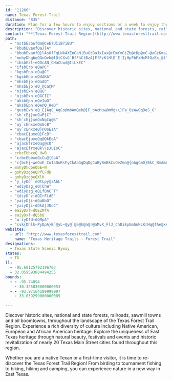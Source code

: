 ```yaml
---
id: "11266"
name: Texas Forest Trail
distance: "835"
duration: Plan for a few hours to enjoy sections or a week to enjoy the region.
description: "Discover historic sites, national and state forests, railroads, sawmill towns and oil boomtowns, throughout the landscape of the Texas Forest Trail Region."
contact: "**[Texas Forest Trail Region](http://www.texasforesttrail.com)**  \r\n936-560-3699  \r\n[Send Email](mailto:txforesttrail@gmail.com)  \r\n"
path:
  - "mstbEzbofQm@CeE?UIiB?iBU"
  - "kbubEvaofQaJ}A"
  - "kbubEvaofQ}lAsOfFgLNkAXEnGaN|BuGtBuJxIax@rEmYvGiZb@cDp@eC~@aGzKms@bBgK~Kov@~DoVVu@?e@`I_h@h@aFTc@zKcx@lB}JjNqo@pBwIr@mEv@yDB]"
  - "mnhyDhqbeQGnOvh@lDtCXvG`BfFhCtBzA|FfFzKlHlE`E|IjHpFbFxMxMfGzEx_@tYnb@d[`NjKpHpGp\\hWrJ|GtBxAnCvA~UnJtDdBzh@jYzg@hYdGzDpLtL|ErFhXxf@tL|OlS`WfGfJpBtDvGtKpN~Z~P~`@~AjE\\~Ajy@jfCxAzGxAtK|@lDfA|BjAlAnBlCrAzHfZ_HpTiGpp@iPhWmFjGeAhFa@xH@pKxA`j@nLnJpCvFlAdx@dPjFj@zH\\vFCtGUvMqBxLeC~XiH~EeAvd@oLbS{ExjAsTrPsCvK{B|OqCfL`z@lTzpAh@`I~FjNfC`D|MzHmX|x@aAfCgDfHi\\bk@sL`RaLbSkAdC{AfEaC`IoAlG}@hGi@~F[fKv@daBElIQ~Ec@vFm@~EsArHwYjjAyGxXuUd~@aDxMsDhN_GjSwApGyCnLsCnMub@peB}Lxg@mDhN}EhQaW|u@kJ~YeBhEsVlh@wXhm@wCxIgBnHaAzFaFff@sGpi@gBnQ_Ef^{Dp`@kElg@Y~FIhHFnXZzDjBrIyQD_A^oAlAaA`@sWvE_OzCiEp@oK`@s@SqGmFyHgE}CaC_A]iDs@wC_@oXaAkK@mFj@{CLe^E}FUcKoAyEaA_DgA_CkAoBsA{FsEqAYkB?_KL{A\\k@^}LfM_Bt@uLlDkBPaDJeOCaAPkHfCuBd@mB^}D^kB@{Bg@mNaIyDmA_R_DgCKiZPyKScBWmJaDmAMqA@y_@jCaEl@_CPeF@eEYcDm@Y@g@NgCvB{EvCsDrAqElA}GdAwDXoIF}IS_BXuu@zZeNhHuEdDoCtCc@dAc@pBa@tDi@dC{GhMsGbJcDpD}ArAwA~@gJfCkD^kAd@q@j@aI`M{@n@i@VeARwGJgS`BgE~@{C`BsDvDoF`H_HzKgAxAgDnCmFdCsA~@_AdA}ErHoEnFkDdC_VhL{BvAmBfBuCfDeFlIyAnBsArAuFdEeE`ByAdA{A|BOl@_CvUCfC\\dYCfGQrDyIBiuBmAcBKmB]sCgAaEyBkPwJgpCc_BuM_IeEgByE}@}]C{EWaJqBcLgDsCe@{BMeKPuCMoAWwX{HaE_A}BKsC?ob@^oDSiNeBaNeD{CgBuAuA}AiCe@cAgOkf@{AaEmDoLi@oA{FwIaFmIwKwSgIuPm@eCgB{Jk@_B}GqMeCmFqAkDqHoYaBgEcC{EcDmFaIiOoBkEaCkHy@eFeAuJqA}DoB}CeDsCoGkDaHgD{SuIoPeNaEiEkCsEsYcs@uF{GmEqCif@yWaDqBqJaJaEmE}MmLcC{CkFsHqRea@_GcJ{CsFoAsDk@sCoA{JeDiSsD}OuBqHa@eAiBmDsBsCkC{CmP_WaHkLwCuDoJsJmKmH{HmEaKaDuNoIaCkAaDq@gCMeBBoa@au@oQyZiDsG_L{ZyF}TwDoP_AgKmA{`@@{M^gIVwBFwC?kEGsCMyAW_BQUy@mEkAgHo@_JWsBsAmEsCoFaDeEiIcMoAsCm@yCGyA?}^Ogd@?cSPeDa@W_@g@uCoGga@yr@cAaBcBsBkCaCuE}Cse@cQqNsFg_@wMoMgFgEyBeEqCaSuRyIuJw\\g]wwBsxCqCaFkAeD}@oDoGq[cB_FmAeCcc@qm@g`@ci@gl@ky@}V}\\qM_Ms`@{`@k}Be|BgRgQoIaG_OoL{aAqu@_V_PqT{O_h@m]yBwA{JiFcI{FsFqFuEiGmSkYwXka@_GkFsAy@eCgA}FeB}Ca@iDKidA`@oUCii@wBcHe@u@AWJiqB}HcVu@_GP{`@`FaJTq\\?sd@V}FRuA`@gBdAkApAuNfPeVvWiJnKyIzIgLtK}DdD_XdV_SfRaDfDuAdBkDfGcChGaM|b@wCnGwCjEkH|HiRlQmKvI{BjAaJpDoXhK{C`BwCrB}d@`ZoIhEeE`AqHbAuGEcN_A{zAyHk\\mAuq@{Cep@mDa^mAqENmLrAmGdAaZxDkp@lJ{Df@gNlA}s@~JgN~AisC~^wEdAoDtAiEfCwf@|\\kXrOeX|MeFxBqDpAaBZgFd@yNp@gQnAmCd@gErA}hBj~@oVtLmIrCgChAiTpKsGlC}CjAwL~CqNxBsPzBmEp@oCr@_HhDoB|AeOtPwKtIiJrGqYjTcAp@gGxCaBl@uGzA_Ed@e{@lGw\\xCmE|@cMtDoJlDwGrBgDd@mFCoJa@miAgFuCEm[eBiFa@_x@eK_LiA__@kFeN_BqBIeLLccAxCcCQwEgAcQsKyHgFkPaKaCmAiEyAyEgAs^mLksBoj@{KqDc[oGsPiDcLyBm{@c@Ci]Te^J{FfF{RbBsJlA_PrAuNvAgVi@qTJgJjBoVRcK?{Np@{eATmSMwJ]eEiKka@iE}NkQuo@mMed@qJi^qCuKk@mE}QsqCs@cJsKoeBm@cLkAcPmLgi@yBiMeLynAgI{p@qNeeAsNmiAum@mvEoc@wiD{OmlAm@mH[aHkCi{@u@qPuAmEgBeD}n@cz@gFiHeEgFaNcS_h@as@{JyLsHcLoKmNcM_RyQ{U_CoEqB}Gi@aCYaEeGd@{@Pe@TeUxEoRzCiEbA]RuX`F_E`@sBjBaExCm@l@iBjCke@p~@_GfJ{c@`n@{NbTq[bi@m@rAaZpf@?J}Vzb@_FxGwIlIgXvSaC~AeG`D}`Ade@}hAhj@gC~@o|@dc@}FjD_BlAgmBreBq@b@_D`DazAbsAgYvWsKuEaVyLiB]uC[uCBqDVW`AuNaEka@q`@op@ajA_TqE{JyAeJjOwEn@uH|IiFxG{HlVsV`O_@dUuFrWzCvKoAvn@_DpNlDtFvNzLiGfWuDnR_BfRvAjp@nIp\\_@pE}Ip]iHhUcI~XzU|T|\\dPxb@vUjt@l_@lRdSrFeA~AbYvGnRdPpX_Afa@pCb\\}f@dJmN|RPfm@pCpGhAtS{NzHcAv]^xm@iY`cAWdcAyXfM_MtKcx@ln@m~@nIac@y@aUzOsh@jVg`@xr@aYbTwi@zRmN~Pk]nd@sNlX_TvTeMfVwC`MqM`OmHdI_NvQs[x`@hD`m@ZbF`@rDhA~FjI|UfCpEdW`_@dD`Fn@pAf@lAhIpZvB~Hl@xCV|CfAjl@DfKGnC_@rG}Exd@}Fr^sF|hACtCRjChC`IXrCAxv@PbE`@|Bl@vB~Xvq@^vBC`CwJ|_@qKbZic@jxAqCfE}BpBoAn@aC|@}A^{S~B{Q`Cat@fGw`@~CiI^sj@`@qEj@gCf@cJfCup@`S_Fr@{LXyT|AmKLeOSabAsDkLYkb@Xum@r@eEZgCh@_GtBoBpAgp@zd@wb@bZqq@~e@yD`E{k@x~@}DdG}AxA_CvAcOtDyAl@yA~@k^~]kCvCcCfB_Q~BsEEwGPqAh@_F~Da@EeIj@kDrA_DDg\\?oWzAn@vDVbDhA`V`BxXdJjh@^fAxAlCfEjE|Ax@tC~@bD`@f@dAR`AW|@ch@feA_CxFgIvVcA`C_DrF{BrBoErCmFjB_ZtDkDv@uDrA}@d@sf@x]eNdIcLhJkMbLqIxIm\\d^wDlD_Al@yEvBsk@vPkC`AgCnAsEnCwAfAm]h\\oE~CqEjByD|@kj@fImD|@qCdAs]|QgF`Csc@fPaIdDyAx@wAz@}D~Cej@ff@}RtS_DhCws@dg@iF~DoXhRuNtHiFvABsAjDw_@VaIOsEu@mEoDsMg@uDYe\\a@uOkH_nACgEPsF~@uIhAmHnMkc@`@sB\\oDFmFuAqTKsF?qExE_bAZ{Bh@cCf@{ApMkWp@kBl@eCf@iDNkBBgCC}]OwSa@mLu@cNCgCBkCT_C~CkWRkFGoEy@e\\d@qa@OcKmM?}BLyARiGfBoKpEqPtGiE|@oGf@aIR_EK}P_Boj@JiCGmIcAeWH{Jx@{Gr@eCf@_GfCoOfJyAp@wAXmBAwHe@iIRaDSmSwB{CSwCDoC^yClAke@|Xq@RoBXwCHcV?yAIkB[_Bm@wC}AcL{GeNmHaIyGm[u`@yF}GmEaDoAoAcBeDeEaFeAeCkBaGaBkCu@g@wB_AsAYiHk@oBa@qFmBuDw@mKsDuHYsHLu@Ey@SmAi@oHgIiAeAgBiA_Q}GqC}@aHo@aA_@mAm@oAeA{@wAkPg^uAyBkB}AqRcHs@C_j@jAeFYuLyBcCYeBEiAJ_HpAwKzBqBj@}BfAiMxJaZdVgDjByBt@it@rMyDN_BCeF]eIY_CSeEcA{Ag@uRiJcBe@_CMoLXiARy@XeBdAw@r@iDrE_CdCwAr@_C^m@@cYyCgEY{Kr@oCDmAUyAu@kN{LcBcAoAYqFo@{A[m@QyOsJu]cJsIgEq\\{TmDgBeBk@kUNcEs@"
  - "ibsbEzl~eQDcAN_CNaCLwd@IiLkEC"
  - "ifsbEro|eQa@C"
  - "kgsbEno|eQa@C"
  - "kgsbEno|eQUAKA"
  - "mhsbEjo|eQaAQ"
  - "mhsbEjo|eQ_@Ca@M"
  - "ojsbExn|eQQG"
  - "ojsbExn|eQGCIC"
  - "aksbEpn|eQeIwD"
  - "aksbEpn|eQe@Q_HeD"
  - "gusbExh|eQ_E{AqC_AgCo@mbAmQeb@}F_bAcMuw@mMg\\}Fa_BsWwOqDeS_G"
  - "sh`cEj}xeQaP{C"
  - "sh`cEj}xeQoNgCq@S"
  - "uy`cEnxxeQmGcB"
  - "uy`cEnxxeQ}@OoEsA"
  - "cbacEjuxeQ}FcB"
  - "cbacEjuxeQq@QkEqA"
  - "ajacEfrxeQag@cO"
  - "ajacEfrxeQk\\sJuIoC"
  - crbcEbbxeQ_HwB
  - "crbcEbbxeQcCu@{CaA"
  - "c{bcEj~weQuE_CuIaDuRsFyCkAaGgDqDgCuByBmBkCuOeZmo@{oAgCmD}BkC_BmAmCyAmC}@gGuA_UuD}EKqD_@kq@_McEmAgFsBwEoDcBmBsB_DyCgF_O}XuBmDqCwDmFoFoDsCmEyBc]uTc]wVmkAe|@q\\cVyBsAqCsAy`@oN}JeEatAmd@gGyCwFeEcdBsdBoZiZyOuLshAyx@cCqBmF{DiDyCwCeDmCuDuf@}~@cBqCqEmFcGoF}EuDaGkFkr@ck@}ByBmCsCub@mi@gEsEcEaDeLmHAUaGmE{GqEoAo@}GgFmc@sa@sYeYwAcAuEiEaBaB{AqB}Sq\\oNiTeBuAmD}AiBm@{EgA}HkCp@maAap@\\ii@Oy^@ui@XuElBMrw@IdVgPh]uPfZyJpR_Sv_@iMhCaN_Ao[sByFXcYhD{PjHqWxRyVfRm~@nZaLbGe^z_@ieA`t@kYdTuXvRuq@|SmUrI}ZrW|KuLy`@l[gq@r]}x@hb@ui@fW}r@r[qjAhi@gLbEy[tNs^nFwl@pEuj@~IqiAvNon@l[eg@|T__@fPka@nSya@~YmRnPcOrNkGrGcGlIgFhJuqA|eCiElH}CzDmDzD{{@t|@w_@lb@mFxEgDjByClAoDz@wDd@cb@jDktAnD{\\fA}Gb@sDf@c@Vqj@bJqKbBcDXgERaMRoc@`@sCEy@Ma_By\\kM}Aif@aEyPMoTk@}CDcC\\_`@`HcBRyE?wAK{D_A{g@{J{q@eQgFw@a[aAsDkAqHsDsEsAyAMibAEal@sAsVRgDMuBWeFsA_DwAoC{A__@kViCqBgCwAsYySkImGec@c[wBmBgDsB{BgA_q@{M}XkF}G_AwXoBcDq@wCmAqLaHoKqF_HcEaBe@yAKySEEme@}CyBmFsEqJwIo\\{SwUoQkRmFaHmAcGKcUj@gDIkG[wGy@uEaAmBi@{IuD_EwBob@_SkFqCiBsAcCsCoA{BmByF{@eFm@cL[uCcAqEeAgCgQw[mE{IcBsEu@mC}@sEsI}t@aAgKWaIcCgnASmBo@mDi@qBcB{DaLoRmIsMsB{Bk{@or@iDaDcEkFsEgHuGuKeByByB_CwDcD{ZiWyCsCc@k@iDaGmCuGiTc`AsCuGcQ}Zu@}AmCoEyCmCcCwA_Bi@{NyGiFaB}Fy@oh@oD{KaAgDs@gEsAoEwBqEuCuSmPqYkTiJ{Dqw@qXgGeCkJmGqGyEmHyD}HgDssAmi@uBeAsCiBmC}BqBcCmIyN}EcJsEmHiCkCgVeRmE_Dyg@_NxEmX|DcRReCEc~@|Ggg@dAuKb@gLd@kZOcN_AcWY{L}@gOcCgh@e@uFaEk][yDUyHJsB|AmO~KudA|Gmd@|EgZbEeXn@oG^eJDiFAaFs@mNyD_o@I{CEiH^gp@TsDd@uCvEaTrAyGh@cETwE|@{j@?aFIkAoAmHkFqPeAeCcCmDo@s@uEmCeFyBqSgH_C{BoSc^}G{JoGsHaCaC}C_CqC}@oDSkj@e@{TA]?g@y@EYBqBIiB}HqbACeDNePv@ca@MiHe@kFkGma@eAaJoHsjAu@gH{@kEcBuGcAgCqCoIaAeBqAsAeBiAePuFcBmAsB{C}IgUwT_j@}AiEkQai@gAwE{@}Gc@yBWmAgA_DcByCwVq_@wEsJaAiCy@kDCoErAyt@dBwtAAaGg@gSA_a@YgIc@wIa@_GmDq^_AcMQ{IBkFtA{c@p@qe@FgBsDaAgAk@qC}BmBuCs@{Ak@cC{Lqv@UyBSsE?{e@OwEy@wG{Hec@jE_ArEeBj_@_VnDeBvTmGvIyB~AWtC?tBVvBj@uDiN{AcHsEqZs@mXe@wFoLam@yUsjA}CkPm@yD{@{IqCin@AmFn@e_@?mIUmEa@mDiIyh@_AgEmAaEm@_ByAkCeEuFsw@}z@cP{PeDaDmC_DiI}LoDgHch@u~@}AuDeAyD_@gES_E^qs@l@ay@TwLxBmp@h@_LB}CEkDk@sDsHe_@yH_a@oD}P{BgJw@sE[sGxAy_ANyEtOqjAlBwPFiKAoMk@ibB@uDJmD\\mDhA_HbGoVvSq|@dC{JlA}JBqDc@mGo@_EmCqJiBeIYiDEqCh@_d@NY^sIrFy]pAaLhMk|@p@sCzAmEfAmCrCsFpAsBdMoNjX}XnCaDdFeHrC{ExEuLbC_It@gDx@{EzAiMPyEHaNIeGUuE_AiJmBeLyC{MOcBM_CBgFXqFhAuFDy@vAuDxVwh@tI}Pz@_C~P_j@xBoH`Z__Az@aDl@qCpFg^t@yDOaOOiu@DyHRsCpKiy@n@uBlHiQ~@gBvAoBxBaBfIcFvDcBhE_Alq@cLjEqAxa@kSdDkBnAgAdO}QbCkCdBaBvK{IvA_B|DsFtLwQ`n@a~@nDgEtCaCzBqA|EoBvEcA`lAkKbBc@jBu@nTaMfCkAlCw@xFi@bs@sEhCSxCe@pBk@zAm@vCkB|W}WxAgAvAs@~C_ApDYxVI~Js@nh@wEpEeArEcBjAy@r@y@~@cBrT}k@lBgD|CgDxSuOvEuChBm@hBc@tNaCbDw@fDmAlE_C|BaBrCqCxe@mh@vGuG~w@oh@fEkCtFsBjw@{NpFeBlEgC~UoPlB{@vE}A`RiCvBc@xBu@xC}A~b@_Y`DeChBmBvDuFbCqFtAaFpEkUnAkExAeDtdAuiB`ByDdBeGpa@cnBvAyEnwAoeD|D{GxAmBlBaD~HeL`CoEhAmCbDuKbBuH|A}Ft@sBhDgIvAaC`I{IpRiRbEsEb]_\\`BwBrAoB|@eBfLkVvCsFpCyI~@aEp@{FzGeb@tBuLjEcZxAyI~@mE|DwNrBaGdNyc@fDmM`O{p@pH}Zn@iD\\qCJkCHs|@cB_@dPwJj_@e`@lJ}FpKiBbj@qElIcOrDymA}@mhA}BelAl]mz@jUkf@bn@er@zf@cj@|n@qInTeSl`@sl@ij@su@Q{QfBwNpNub@pKgJvA_Kzd@k^zMgLlGgLvM{d@lVoz@l`@gfAhXkpAsH|XnG}b@fC}e@`[{ClHcEvUqNzK}CrGfDxb@lS`c@hTzAj@f`Bxy@fHlGtOpQfUrU`N|OxM|YpIdQpNh[nCzFbClE|CbEzBzBvJzHzJrIbDhG~Vtk@fAjBlaBbiCdN~RhBjDvArD~Rts@rEzFzXnT|K|HrPzTzLvSz\\pg@rF`HlFfIh@fA|@xB~A`FbEzRhEbUlDtKjElJdD`JdFd^xFp]l@`ChAlH~DtSbCbRfDtf@Nb^R`C~@rFrIvVvAxEjAfGb@rFbAre@vGpe@fFCfGLjAlAfApBHxDDj}@IdZHzWI|\\RxS@zNK|XiAlcAN|DXrCn@zCdN`e@lIbXhS`r@hCfGpw@twAxTfb@dBdFpDfOlHlYlLvf@t@fFP`ILpbBNxd@TnFvCd\\hCzTxBbUnDrg@fAbK~@|E`IrX|BrIt@tEvB`R|Itq@rA`MnBfZvCfXnSjbBvB|OnDd[bArL|Drn@hEbn@HrBKfHD~DfBdXZ~GIrCQ`Bq@zCaKp^uApEw@lB_A~AmBtFeU|x@s@pDe@zDYlEEtEFfCf@dInRnuBnA~KpGbt@jI|z@pAtPvBrSl@~JCnGoB~a@IdI~FxnCL`Mc@f`@KtCy@dLUrEPz\\H\\Jt{@GtFmAj^U~C?nDh@xErAfINzAJbBHtLfCp[tCxSh@vBpFvQd@~CH~DYj`@DvHb@pFxBdTlCbRNpCIzCrQxBnGdAjEvA|Ax@p@`AfDfLxAbEfDjGbB`Cz\\jYrYvUlApA|J~HnPbNb@j@jL`JfEhE|FdJtEfKzB`EpKrTr\\~p@~H|NjxAh{BzUn]ff@jr@rBpCnC~Chy@`|@xPdQ`H|H|Yd[rBnBrBzAvCrAjAPvk@bO|B~@hH~Atm@dPzHpCxD`CxAlAlCvCv@dAdBhDp@~AnJ|Xl@vBzA`EbAlD~BhDhCjCpCzBnNxJhFvBpGfA|JTpQDIv\\[~Z[`OAjGDf@^~@~PvQvApAzBxApBt@``@rM|ErBtDpBha@pXlSpOvFxEfClCrB~CdNp]zCtFlcAfxAxAnBfXbV~BjB|CrA|FlAvCBri@]tJKhEOvCe@lHkBz`@}KlDw@fE[nBC~ADzF^hUxBjlAtJlH`@tMDrXTdPInKJlV~@`N~ApYrC`FZrFPdOPpG`@|FrAxClA`EdC~i@de@n_@|YtKvHhGvCtG~AvGXnd@S`G`@dB[dGTbCd@hE~AbFdAt{@jOxDj@~Hd@b^fFnp@zHvGr@hDV~Qf@vXb@fh@tDbSJbh@_@|F`AfEdAlD^ju@d@j|@RzcAe@tIKhDUxBi@rBy@t[kPnDyBxE}BhR}J|DgB|R_GjWaHhqBuf@pFkA`F_Axf@gFv~B_d@f^oG|{AeKnW{AlPKnCLjIlBbCHzl@^nYFhe@fAhMJ`P?dG_@bE_@zGaAxI}Bnt@sWva@sOzOoFbC_At@e@|DgDlCaErAyDbAsFPgFKaEwA{P\\_@XM~e@pXtPzKnEhCpDhAfHzAjQjEbf@vSxY|PlHdFtTlMnTvLpQbMbLfG`BVzBAj@FdAZvB|C~AxDpBlFdJrZJd@JrEI~@HtChAdFh@xAf@fArAxB~BlC~IxIbBlChA~BlBhF`E`Sr@bCpAvC~@~AnCfDlAx@lSbKtCjBdBx@|TxHjCrA|B`Bv@bAl@tAh@`G|@~Fx@nBlO|YfB|BlJtJnPpVpAvAl@`@jBdAtBx@vPnD~I~BjNrCnL~B`K~AfSy@zHt@nCBxIw@~AEfBPfGlAjEPjAAvMiBbCH`KbDfB^pBPrdAKfAEvAo@jAiAx@sAh@gBXqBZ}H@gDXeCd@sAnAgBpAy@|Ac@`AGnP@`v@i@fqA]gCiUaE{a@}AqJeD}NoGi[iV{cAaBsIeRez@sGwZi\\oxAuDuRoL{g@cEuVsVy}Ao@cD_CaJcL{a@w@yDy@kHa@cQyEs{@y@yM_@iEi@kDq@uCo@qBoCmGaEiIyAwDqD{G}ByEu@oBaAwDW}EJkChAcIlAsLnE_^zAuRvBe\\ZsKQaHjEeA`EeB`EiAlLe@nOkCbEUpA?jNt@r[_@tKUjNn@bg@xA~AA|p@kGhN{@f^k@lVAjGKbCR~CpArL|JvClBtZ|_@xWb^bS~SzG`GzD|BbIbDzIjFnBl@tAJlRKfOgAfNCdNYKoH|T]KaH`h@{@lAKbAY|NgGhFwAnCOdA@bM~AbCp@pAx@lDrAfIX~K_B|JkBbIaBpBm@hKqGfBuAdCyDjDmAbAMpLRbB`@dG`C|DjBlEvAlB`@fIJjDXtDr@jFxAxMlL|ExCzF|CfDpAxIlBlA|A`AbCpAnN~\\I|PXxCc@jFaC|BgBtDgElEkEfDsCnB_AzGuB~L}CtIaBdEMvCL`ALxMbDnDRfNZzDp@bGxBxEr@jADlGQ|DgAxAy@fL_Ib^eWpN_MlDqDzCcC|RcNtIsF|@_AtBuCpDmIbFaI`DgElAsB|@mB|CmJrK}Zp@yC~DeW|@cDlFqMNs@fC{PvBsKPgBAgBOeB]_DyBuLCm@@uHzAgGxLk^v@mDRkCBgDGyFm@uUFcCLy@|@wDlBcDr[cd@b@_ApTsZ~@kBn@aBh@sBJeAhCoZ|Bg^rB}TpBoS~BaSh@aCr@sAvAgBbBcAnA[bj@yHfg@gF`HgAtBq@n@m@bNgRpFkJ^_GQiTDuTk@yeBSuMAkFTySzC_EdFgOpDyFrEqFtJgLjYgUlTqMjUsNh]aXj\\wVhIqExQwNzT_Tda@_a@vIkGzM{InWmOlF}BvFoDtN{C`@?`Gi@fFeBrLXkEKjJcChPI?gFdEiJtB_DfAyBhC}LnFiThBsIlAoEv@aErEyOxAuGjF{QjE{PxJqU~G{SnEkPzKyc@dJk\\|Ky_@hf@i_B|Qio@dFyKrDgGlL{ShAiDj@gCXoCH{APaOCaFOmG]cDeGw\\SeCiCyf@{@eUAeBJsDt@yK|BiUbAkPVeB`CsKxBkLl@gKx@oUb@mE`A_EzCoJvf@mcBpB}JzFma@H}He@uUi@{HcAwGyQucACkA?s@V_C|CwO`B_HrG_[|CoLr@cBfDwGpIuOrYql@~BoF|HgPbFoHvG_InE}FlBwFhAwIPsHf@aHdB{Gn\\op@lJaSt@sBr@sELmEH}ZvAy\\h@mEpAgEtA}B~AuBbHuLhO}_@fH}PzAyDh@{BRqBr@cXBuIGmNmB{gAKuJDgBr@qGdHe_@`BiHfIqb@|A_Hh@aB~BuEfL{LlByAzBwA|VaHhBs@vBaBnAsA~@cBdNy^dBkC~B{BtUuPvNuKrCgChBkCjBmFnBqIPeBF}AGoEOkEy@uG]{AgEmNuLs_@aAyEOmC?gFPaLlFqc@zA{JtGm[x@yEZ_GBmCKoKFwCVsDrBkN~C{QPyAHkCN}Y?_eAk@}HyBuRuDml@e@cOp@wQ~@mPZoJMkHWaBkDc^aNoqAcAgGaLuh@uRmn@eGoOuByDeFcLgHkWyAyGaAoGmDc^iDqWiIqd@mD{f@eAqJwAcI{UqfA_Qex@cBmJuB}SQ_A{A}Vo@oNKoI?mVyAsXGmFHaEv@eRlIcpBCaEOsCaB_SF{]hDiRvJeGrDw\\|[jFpHdOo@dJNpEpBbCb[jPzVzIbTdO~OzMtTtR~BrAdE~A|Bd@zKh@jWdB`BRz^jG`[`GpJx@~Md@fF^bFnA~HhCpDz@zCpA`DxB~HnGbGrGpBxAdGzDhDfAvGn@zSYdEQbTqDrHaAtEeAlImAlDMdFz@~PjFbD`BfMlJpIhFnIxClYxMnQtHzOhLdHpHpKnL|DbDzBpAdGdB|\\rBvM`ClTlElZtNrE`DdCrDxCrInRrb@nGfKnP`S|EtGfMvWxA~BhEtFhFjFrOzJ|AzBn@vAn@xBd@pEK~IcAfe@SjCGtGS`IFh@e@vPKvTx@nR|Bb`@zAljCzCxc@~B~a@vBl[~RtcDAtJOrRGf@?hLHlE\\lEtD`VtAlHd@fDv@lEp@zE\\zDzHrkAx@rHdD~d@nEtr@fApTbAxNhBr\\rAbTfD`o@tQzuClBr]xCrvDv@vhA\\tq@^|MzCr_@dAlQdAjQzAn^?zJ_A~^QrN@dINpGh@|KL~G^ro@dCn|CxBvxA@fGl@fLbBnKxAtGdKpa@fi@zyBxDtLv]px@fCxGpEhQld@nlBp[jqAxBbKh@xEPbIM|EmWn~DeFjy@}GdcAuAnUaA`MoDvl@qDdj@}@lI{TnnAORwApHU`CK|JFjCj@jG`@rBpBhIv@xBbDpMlD~KjClHrCbKvCxMxC|LzA~Id@tD~Ijd@nJ~g@~BtHnViGrJ{BlJLdIxA`UtPvMjM|M~HbFfAzExAfK~G|EnCv\\n@rOH~Im@|PgB`IqApA@jGs@jDQnGb@ff@|F`Er@nXnDrp@pHjCd@xFpB|a@dV~fAro@hInEzOvGtJjF`~Ap_AhExCxQjNnFnDd|Ax}@|GrDxFdCrC|@fGtAbcAfPbr@fHrK`BpD~@pa@nNfJpBnCZtN`AnQt@xMr@Ns@`@WdHsAz@]dA{@j@yA\\gTZm]LuCn@_FrFai@FqBQuB}EgOuA{FgAsFuCiUa@uJTgB^y@`A_ApVmI|h@cRdAe@pAyAz^io@bCkEt@{BLyDI{RKoDg@mCaIsPqAaBaLeKcBgB]eAwEySYsCb@mIBwEk@e^{@s[@eCR_CvHgm@`AiPh@yDR{@`IoPn\\yo@pA}AnDkDp@qBJiBVoTWeBkGcUmCuIcDoIy@yCIcA?iC^kDJgCP_e@BkVOeEwB}L]yDGsEJws@KkD[mDk@gDiZamAmOek@}Osk@sBgJQiBY{FyAgUmS}|CIgHVmRfBs_ABaHGkBeAgGqAaEsBsDuBiGi@_DQmDk@ejDCo{@O_b@oBur@mBgm@]_GqA_c@BuH|@kLBoC[iCeAsFKyAFkCa@cHg@mC{AcBaJmDmB_@wOMy`@DcCW_BoAo@yBUgPGqROsB_AkBy@aAy@k@}@Q}DGmRDiAWm@_@xcBc_EvCuFtBcDhD{EpAyArFaF`GgEfSaM|\\wRlEsAxFeAn\\{ExOkC|KyAfEyAAgLa@}T?yDHcC`AwEdI_TCqAo@uEs@sD{@yCkDmH{KoSaDaHgEcIyS}a@imA{`C}FwLgPi[oA{CyA{EeAyHw@}RiAc_@]aEmA_He@aBo@gBeC{EaDkE}`AskAkCyCwCgCwA_Aoq@k`@iuAcy@cRiKe]oSwPoJkEwB}jA_r@}ReMkLiGsFkCoGmCiG{BkIkEiA_@wPmHkHgE_hAap@gh@m`@s|@mh@_o@s^qAkAwYiPi@}`ABeDh@aEvPqt@ra@gvAlSmo@nb@ewBhAeG^mDvVuyCj]iaERmFG{EqBmo@eEc[A{AJkBToBxAyExAeHjJk^z@yBrAaClAeB`BgBjUaMdCkAxBiBdAqA|@mBbA_ETgCcCapB@aFVyC^wCh@{BpJeY`G}Qjd@mrAhGiSvAyFl@_F|OivCpAqSJqFFsECkSyAmiB]_h@[}XFsDxNw`B^oM\\qXBkZnEk@tOmAl[eDbGg@`BEjXfA~XdB`o@rCtu@zD~ELlEU|E_AvCeAhE{Bv~@qj@pGuC`Cy@vSuElbBc\\bFs@jDWvOS`w@?|IpAxEtBpMlIxCzBp]rTv_@|V~SnM~KtHtHrEzPzKhErBdExA|Dp@hBHzQ?x\\UxK@`u@QdJSdLnLzCtI|GxRzRzb@~Wza@pn@naAtYbe@bExD~JzDjO~An[rGlUnK`VdArKhDrHdLlN|EhXeACxFBdCRxDjAzGzDbLf@~BPdCGjB[zBo@dCyClDqOnNaDhDqMfPoBvDcAhEOxB?rFRjCv@vCfAnCtBzCpEfE~CnD`DjEjDxH~BnGnArEfAzGHfEEdE_@xD{@nFoJ|f@e@fEG`C`JxfBXjBbAfCvGnNbDlGbB`E\\jA`@fCHtDiBbcA?fHLxDhBfOvHf^zAzG~ClJjInSxaAljCfCdGjHxSlApC|CzIpXhl@xE|KjB|CvDxE|DxC|IxElEdBjCtA`f@bSbaAlk@h{AnRrcAbaAxg@fj@dDbLmCnaCsHlhCcBl~A|S|KhYgNbRfDtKfA`ZwVdDmUhPsPtVcGrTyNrUiPnd@tYvb@gUfF}KlPlFrTyN`KcItB}R~o@oBvHbDz[OnQlAzIiC|K~EjK`@bPb]|[hE``@b@nLnEzJeDvMtGfk@Ct@qRb]hA~KxAjk@cLsFt`AzM`SWne@gAz_@"
  - mnhyDhqbeQbE~N
  - gohyDzgbeQPfCFdD
  - gohyDzgbeQXlH
  - "y_iyDd``eQtLpy@zAbL"
  - "wdiyDzg_eQ|ChW"
  - "wdiyDzg_eQLfBnC`T"
  - "{diyD`z~dQIrFLdE"
  - "yaiyD|i~dQaBbO"
  - "yaiyD|i~dQkA|JUdC"
  - eaiyDxf~dQEZMfA
  - eaiyDxf~dQSbB
  - "w`iyDfd~dQMpA"
  - "cvk{Dhlk~PyDpA}B`@yL~@y@`@s@h@a@r@aMvX_FlJ_ChDiEpGmGnHcKrHq@fAe@xAo@zDq@dH_CbS_@xBg@rBi@lAmElIe@dAW`AMlB`@zMNxAt@pCbE`JpDlFxHfIx@hAr@xB|@rC`Iv^xAbJJbAIlAWzAwAdDyFhIcAvBqBnGyC`L_DfK_LvPwCbFiM~^}@xCWfBKxFWtEc@~Es@tFoZpx@kCjGuElGg@rAkAzHoArDcOp^gEnIyF|LW|@OxAYzE_Czt@_Ep]kXzk@i@xB_@nCRtME~Cg@hMDbAx@dCrGtMZbA~Mzw@NpCMzBK`@wGfNg@~As@xDg@lAkCrDyElEcAdByA`Gg@tDkCdLKbCf@lPh@nGXjG^nDnCU~DE|~@rB~}@dBxONhEn@jg@nOnCr@jCf@hCJhFQbLyA~RaDtj@aI`G?ff@rDzTxBzf@rDxFXtTlBv]`CfPfBbE\\vj@nDnFPnFA`XcAz|AuIlHk@nXuAlG]dFm@`Aa@nAw@~ByBj@s@f@sA^_Bh@gE\\eFh@{Cr@mBx@sAbCqBtIuEvHaF`N_ItEaBnAIj]BRjzA^~JNfB`AxH|AhIzZ`mAfAjFbO|~@pApOb@lKvGbtA|NdwC`_@xkC|AnHtDbOnHdXrBjK`BvLpCp^f@jJJjJErEkJt`DC|M|Eb|@l@`HhBt]Fhr@\\nIbEp[?tJSjGBfF\\lDz@lFz@fClJjWvGnRbBxDdE~FbbBvrAfStOnEtFbFxJbc@btApB|Hv@zIHbJClE_AnJ{MncAs@vGm@rIDnGj@fTt@v_@NnPj@rUwGvBwI^{GhBiCiBiHnCs^vGmHxImBhB}SbFog@hFsWeAwKiByK^ke@lEsU_CwRaJo`@}EsQx@}NRg{@qGsC_Bi\\OsNyGyYcEqQmIsQ}FsXa^BwGiQl@y^sFiMgGsHeAsQ}H_MiAiDjIqAZ_BmF{Kk\\kNx@{V_@s\\_AsN|GeHC{BsRuCie@fBmUd@}D_CyEwEyBk\\yFu@_HeD}IqIyEmEi@gd@|t@{LuA{IxFkIOmTxGpLoBmShJ{HbAoPs@sIoDsO|A{LdBaOeBwGx@_I|Mk]dA_Hx@aGhFgCrGiFbImInCaM_@a[rAzJbYZvSzBhObJrc@hGnJ`N|F~F~DzLbLlCBbXnKpKbCrQhJvJlLnR`Npc@zEnKt@iDtRExDv@rPdI`KlL`[dJ`ThHhFZhHwK|IsXl\\m_@x[qDtNeDjS_Crp@dCfVe@bRqDzUoL`^mFbNoGft@oZhx@iHpJiIbLmH|O_F~IaGnKkCdUePbAg]lTqHrKKxABf@[jB_BhUW|EGvh@MrESzAg@dBkDtGgB|BUl@}A`BeDpBkA~AiCzHyBeAyEyAyEq@kH[{P~@uU_AAlIEtD?nN~@|UhBzOh@zCl@xBdDpE^r@TnA~CfYPzC@xNCnHO`DyEdi@gChHM~AAfDR`LrBlm@RnNnEpSbEnUnEnQxJjh@xAvGtDtMPbA`@tFF`LLlEr@fH`AfFxNv[^zApJvXxCpLl@zAlDtE~AvCtBzErBzKfBrGxA~CnKtMvFhLxEvKn@hCTtBTbP`@rp@BjQOpAeAtDuFdNyEtMYnAUdBIvC^z\\~B|[dArL|Ef_@p@dDzFtQj@`Ct@h}@T|Gv@lJbAlH`CdGzGtKtEfGjCnCnCjAvE?vi@mDxQeApHUhCHpR|DnGx@|L~@xO@pNQ~G\\vTfEvWrBr^jB~EL`Be@fQuI`BqA|Cu@`IcArIaC|OuFpa@_NzDu@lWwBbGs@nEaAbFyBbH_EhLaGdCy@vf@D|GeApBs@hEgCxWmMxd@eVfTeMlEgBrTaE`X{FjOsDzHaDbLsFrSsKtm@uh@`As@fH}D|Bg@hBSvV_ArD@pB\\lAD|BEdHmBjH}B~`@mE|AHrE`BhTfMlJ|EnZxHdQzE`P|Dh@TbLvC|Aj@tLtChLdDzAr@bAr@vAxAdN|KfF|DjDz@pK~@d@PgQhUsPbVcPhTqDhGyB~F}@zDs@dF_AtJ{[nxCg@nD{A~FiC~FoBbD_BrBsBvBqIrFQTybAve@sC`BkR`NwSnOwOzLudApv@y~BbdBmRhOiGlGqDjFm^ho@aYfh@oP|YgArCs@rCoAbK_HxgAYnM@rCLjH^fF|C~S|OpbAx@`KR~HWp\\J`Gp@nKp@~F`ArFjBtHfl@|vBv^jrAtAbEnAfCvA~BxBpCdGbF|A|@nt@|Y`p@dYbKzCxPjCtDdAbDrAxHxEvAlAvDfEbEfHfArClA~DvGf\\jSdeAdCfJfB`FvBxEnCxEjCxD`CtCxCxCnC~BlNzKvBpBtEtEzHnKnC~EfDbHlDtJjB~Ij@fFHzC`AOR_@vAuNbE_\\fRnCnGp@|HFpEYvNuBtGe@hHOhCHtVQxSs@fGmBrCcBlAaArAuAv@kAzA{CdA}CtFqYrCwMvKyk@|FiX~Jeg@`AiC`AmBlBcCnB{AzBsA~B_AxCw@lDOtDDlETbYl@~Lh@dHDxHNzEh@p\\pIv\\fKfDlBzA~AdEjGr@t@`BjAxBx@pARjCH~LEzKyAvBExADrCd@x@ZbKfF`C|@|El@dBD`CKpFk@d_AaLhEMdDF`D\\fFlApjAvZxBd@rFXtFKrF{@lWgHzG_Czt@ia@`DoBv@s@nBeC~Pc[hj@kdA|F}LnTug@lHgPbVk_@bAsC|@sDfHy_@|@_CpBsCpU}YdDuBjUmK|Ay@vAeAbB{Bz@wBj@oDJyBXYZ?h@hAx@v@pIzE~ExBpCx@jAVjCZ|Q|A|IxAbEhA~a@fOnFdB`D~A`At@x@dAxBdDhAfCxNx_@fBrG`AfINrFdAfhBTrNXxh@N~MA`m@F`H~A`Yb@tJPtJ@~EIrKq@|U@zDVrEvDpa@fEfa@zE~g@pFj|@l@xF|O|{@`@bCpAtK`BxJ`Hd^la@jkBxI``@~Klh@zXjlAzBhHlB|EpUfb@dBzDrBrFpAzD`A|Dj@zCt@lFrB`ShBnHpAfD`AfBlDrF`IrKzDfEvKxJbCzC|A`CxMd[~BvGhAzEx@lIPhF?tSI`F_AtP}BzX]`GQbHe@rFa@jCUvC"
websites:
  - url: "http://www.texasforesttrail.com"
    name: "Texas Heritage Trails - Forest Trail"
designations:
  - Texas State Scenic Byway
states:
  - TX
ll:
  - -95.60125792196703
  - 32.059593884494255
bounds:
  - - -95.74894
    - 30.325830000000053
  - - -93.97164199999997
    - 33.039299000000085

---
```


Discover historic sites, national and state forests, railroads, sawmill towns and oil boomtowns, throughout the landscape of the Texas Forest Trail Region. Experience a rich diversity of culture including Native American, European and African American heritage. Explore the uniqueness of East Texas heritage through natural beauty, festivals and events and historic revitalization of nearly 20 Texas Main Street cities found throughout this region.

Whether you are a native Texan or a first-time visitor, it is time to re-discover the Texas Forest Trail Region! From birding to tournament fishing to biking, hiking and camping, you can experience nature in a new way in East Texas.
